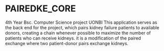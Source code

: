 # PAIREDKE_CORE
4th Year Bsc. Computer Science project UONBI
This application serves as the back end for the project, which pairs kidney failure patients to available donors, creating a chain whenever possible to maximize the number of patients who can receive kidneys. it is a modification of the paired exchange where two patient-donor pairs exchange kidneys.